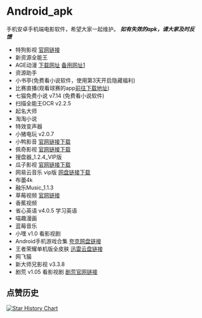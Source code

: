 # Android_apk
手机安卓手机端电影软件，希望大家一起维护。
***如有失效的apk，请大家及时反馈***

* 特狗影视 [官网链接](https://www.tegoudy.com)
* 新资源全能王
* AGE动漫 [下载网址](https://www.agemys.net)   [备用网址1](www.age.tv)
* 资源助手
* 小书亭(免费看小说软件，使用第3天开启隐藏福利)
* 比赛直播(观看球赛的app[前往下载地址](http://bszb000000.com/download))
* 七猫免费小说 v7.14 (免费看小说软件)
* 扫描全能王OCR v2.2.5
* 起名大师
* 淘淘小说
* 特效变声器
* 小猪电玩 v2.0.7
* 小鸭影音 [官网链接下载](https://duck3.top/?utm_source=wechat&utm_medium=gzh10&channel=gzh10)
* 佩奇影视 [官网链接下载](https://peiqi.tv/)
* 搜盘器_1.2.4_VIP版  
* 瓜子影视 [官网链接下载](https://gz.app/)
* 网易云音乐 vip版 [网盘链接下载](https://pan.quark.cn/s/54d176a53c20)
* 布蕾4k
* 融乐Music_1.1.3
* 草莓视频  [官网链接](https://cm.dlyllwl.cn/left_arrow.png)
* 香蕉视频
* 省心英语 v4.0.5 学习英语
* 喵趣漫画
* 蓝莓音乐
* 小嘿 v1.0 看影视剧 
* Android手机游戏合集 [夸克网盘链接](https://pan.quark.cn/s/31ee4e361bf0)
* 王者荣耀单机版全皮肤 [迅雷云盘链接](https://pan.xunlei.com/s/VOHQfXGSg3Vwti-fW9r6mhwyA1?pwd=28yb)
* 网飞猫
* 新大师兄影视  v3.3.8
* 剧荒 v1.05 看影视剧 [剧荒官网链接](https://juhuang.cc/)
  

## 点赞历史

[![Star History Chart](https://api.star-history.com/svg?repos=Archmage83/Android_apk&type=Date)](https://star-history.com/#Archmage83/Android_apk&Date)
<br><br>
